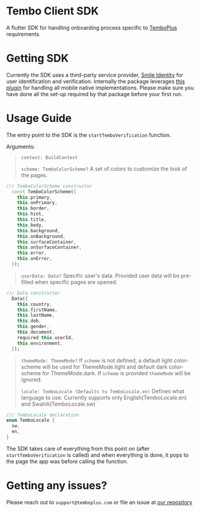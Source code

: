 # Tembo Client SDK
A flutter SDK for handling onboarding process specific to [TemboPlus](https://temboplus.com/) requirements.

# Getting SDK
Currently the SDK uses a third-party service provider, [Smile Identity](https://smileidentity.com/) for user identification and verification. Internally the package leverages [this plugin](https://pub.dev/packages/smile_identity_plugin) for handling all mobile native implementations. Please make sure you have done all the set-up required by that package before your first run.

# Usage Guide
The entry point to the SDK is the `startTemboVerification` function.

Arguments:
> `context: BuildContext` 
>
> `scheme: TemboColorScheme?` A set of colors to customize the look of the pages.
```dart
/// TemboColorScheme constructor
  const TemboColorScheme({
    this.primary,
    this.onPrimary,
    this.border,
    this.hint,
    this.title,
    this.body,
    this.background,
    this.onBackground,
    this.surfaceContainer,
    this.onSurfaceContainer,
    this.error,
    this.onError,
  });
```

>`userData: Data?` Specific user's data. Provided user data will be pre-filled when specific pages are opened.
```dart
/// Data constructor
  Data({
    this.country,
    this.firstName,
    this.lastName,
    this.dob,
    this.gender,
    this.document,
    required this.userId,
    this.environment,
  });

```
>`themeMode: ThemeMode?` If `scheme` is not defined, a default light color-scheme will be used for ThemeMode.light and default dark color-scheme for ThemeMode.dark. If `scheme` is provided `themeMode` will be ignored.
>
>`locale: TemboLocale (Defaults to TemboLocale.en)` Defines what language to use. Currently supports only English(TemboLocale.en) and Swahili(TemboLocale.sw)
```dart
/// TemboLocale declaration
enum TemboLocale {
  sw,
  en,
}
```

The SDK takes care of everything from this point on (after `startTemboVerification` is called) and when everything is done, it pops to the page the app was before calling the function.

# Getting any issues?
Please reach out to `support@temboplus.com` or file an issue at [our repository](https://github.com/okellogerald/tembo_client_sdk)